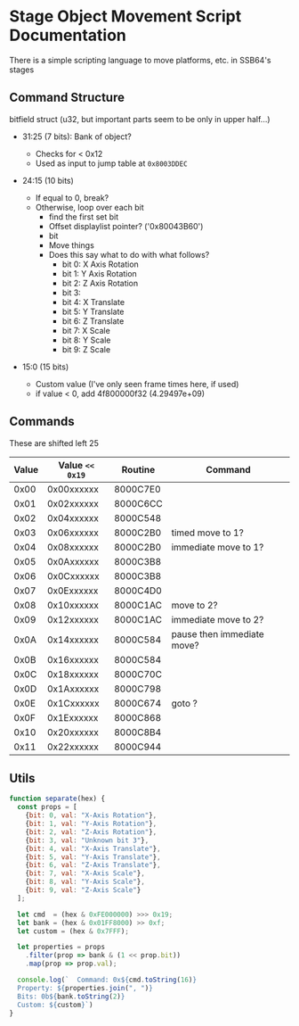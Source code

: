 # Stage Object Movement Script Documentation
There is a simple scripting language to move platforms, etc. in SSB64's stages

## Command Structure
bitfield struct (u32, but important parts seem to be only in upper half...)
* 31:25 (7 bits): Bank of object?
  * Checks for < 0x12
  * Used as input to jump table at `0x8003DDEC`
* 24:15 (10 bits)
  * If equal to 0, break?
  * Otherwise, loop over each bit
    * find the first set bit
    * Offset displaylist pointer? ('0x80043B60')
    * bit
    * Move things
    * Does this say what to do with what follows?
      * bit 0: X Axis Rotation
      * bit 1: Y Axis Rotation
      * bit 2: Z Axis Rotation
      * bit 3:
      * bit 4: X Translate
      * bit 5: Y Translate
      * bit 6: Z Translate
      * bit 7: X Scale
      * bit 8: Y Scale
      * bit 9: Z Scale

* 15:0 (15 bits)
  * Custom value (I've only seen frame times here, if used)
  * if value < 0, add 4f800000f32 (4.29497e+09)

## Commands
These are shifted left 25

| Value | Value `<< 0x19` | Routine   | Command |
|-------|-----------------|-----------|---------|
| 0x00  | 0x00xxxxxx      | 8000C7E0  |         |
| 0x01  | 0x02xxxxxx      | 8000C6CC  |         |
| 0x02  | 0x04xxxxxx      | 8000C548  |         |
| 0x03  | 0x06xxxxxx      | 8000C2B0  | timed move to 1?  |
| 0x04  | 0x08xxxxxx      | 8000C2B0  | immediate move to 1? |
| 0x05  | 0x0Axxxxxx      | 8000C3B8  |  |
| 0x06  | 0x0Cxxxxxx      | 8000C3B8  |  |
| 0x07  | 0x0Exxxxxx      | 8000C4D0  |  |
| 0x08  | 0x10xxxxxx      | 8000C1AC  | move to 2?|
| 0x09  | 0x12xxxxxx      | 8000C1AC  | immediate move to 2? |
| 0x0A  | 0x14xxxxxx      | 8000C584  | pause then immediate move?|
| 0x0B  | 0x16xxxxxx      | 8000C584  |  |
| 0x0C  | 0x18xxxxxx      | 8000C70C  |  |
| 0x0D  | 0x1Axxxxxx      | 8000C798  |  |
| 0x0E  | 0x1Cxxxxxx      | 8000C674  | goto ?  |
| 0x0F  | 0x1Exxxxxx      | 8000C868  |  |
| 0x10  | 0x20xxxxxx      | 8000C8B4  |  |
| 0x11  | 0x22xxxxxx      | 8000C944  |  |

## Utils
```javascript
function separate(hex) {
  const props = [
    {bit: 0, val: "X-Axis Rotation"},
    {bit: 1, val: "Y-Axis Rotation"},
    {bit: 2, val: "Z-Axis Rotation"},
    {bit: 3, val: "Unknown bit 3"},
    {bit: 4, val: "X-Axis Translate"},
    {bit: 5, val: "Y-Axis Translate"},
    {bit: 6, val: "Z-Axis Translate"},
    {bit: 7, val: "X-Axis Scale"},
    {bit: 8, val: "Y-Axis Scale"},
    {bit: 9, val: "Z-Axis Scale"}
  ];

  let cmd  = (hex & 0xFE000000) >>> 0x19;
  let bank = (hex & 0x01FF8000) >> 0xf;
  let custom = (hex & 0x7FFF);

  let properties = props
    .filter(prop => bank & (1 << prop.bit))
    .map(prop => prop.val);

  console.log(`  Command: 0x${cmd.toString(16)}
  Property: ${properties.join(", ")}
  Bits: 0b${bank.toString(2)}
  Custom: ${custom}`)
}
```

